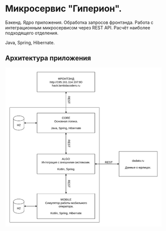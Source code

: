 # Микросервис "Гиперион".

Бэкенд. Ядро приложения. Обработка запросов фронтэнда. Работа с интеграционным микросервисом через REST API. Расчёт наиболее подходящего отделения.

Java, Spring, Hibernate.

## Архитектура приложения
![](rosbank.jpg)

